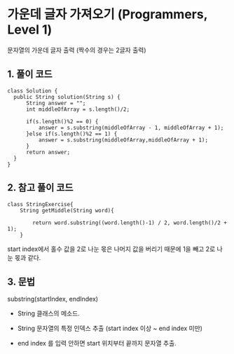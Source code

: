 # 가운데 글자 가져오기 (Programmers, Level 1)

문자열의 가운데 글자 출력 (짝수의 경우는 2글자 출력)

## 1. 풀이 코드

```
class Solution {
  public String solution(String s) {
      String answer = "";
      int middleOfArray = s.length()/2;
      
      if(s.length()%2 == 0) {
          answer = s.substring(middleOfArray - 1, middleOfArray + 1);
      }else if(s.length()%2 == 1) {
          answer = s.substring(middleOfArray,middleOfArray + 1);
      }
      return answer;
  }
}
```



## 2. 참고 풀이 코드

```
class StringExercise{
    String getMiddle(String word){

        return word.substring((word.length()-1) / 2, word.length()/2 + 1);    
    }
```

start index에서 홀수 값을 2로 나눈 몫은 나머지 값을 버리기 때문에 1을 빼고 2로 나눈 몫과 같다. 



## 3. 문법 

substring(startIndex, endIndex)

- String 클래스의 메소드.

- String 문자열의 특정 인덱스 추출 (start index 이상 ~ end index 미만)
- end index 를 입력 안하면 start 위치부터 끝까지 문자열 추출.